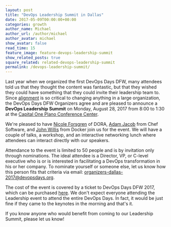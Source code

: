 ```yaml
---
layout: post
title: "DevOps Leadership Summit in Dallas"
date: 2017-05-09T00:00:00+00:00
categories: growth
author_name: Michael
author_url: /author/michael
author_avatar: michael
show_avatar: false
read_time: 15
feature_image: feature-devops-leadership-summit
show_related_posts: true
square_related: related-devops-leadership-summit
permalink: /devops-leadership-summit/
---
```

Last year when we organized the first DevOps Days DFW, many attendees told us that they thought the content was fantastic, but that they wished they could have something that they could invite their leadership team to. Since [alignment](/finding-alignment/) is so critical to changing anything in a large organization, the DevOps Days DFW Organizers agree and are pleased to announce a **DevOps Leadership Summit** on Monday, August 28, 2017 from 8:00 to 1:30 at the [Capital One Plano Conference Center](https://goo.gl/maps/GSqXneQtXAL2).

We're pleased to have [Nicole Forsgren](http://nicolefv.com/) of DORA, [Adam Jacob](https://www.linkedin.com/in/adamjacob/) from Chef Software, and [John Willis](https://www.linkedin.com/in/johnwillisatlanta/) from Docker join us for the event. We will have a couple of talks, a workshop, and an interactive networking lunch where attendees can interact directly with our speakers.

Attendance to the event is limited to 50 people and is by invitation only through nominations. The ideal attendee is a Director, VP, or C-level executive who is or is interested in facilitating a DevOps transformation in his or her company. To nominate yourself or someone else, let us know how this person fits that criteria via email: organizers-dallas-2017@devopsdays.org. 

The cost of the event is covered by a ticket to DevOps Days DFW 2017, which can be purchased [here](https://www.eventbrite.com/e/devopsdays-dfw-2017-tickets-33482024637). We don't expect everyone attending the Leadership event to attend the entire DevOps Days. In fact, it would be just fine if they came to the keynotes in the morning and that's it.

If you know anyone who would benefit from coming to our Leadership Summit, please let us know!
